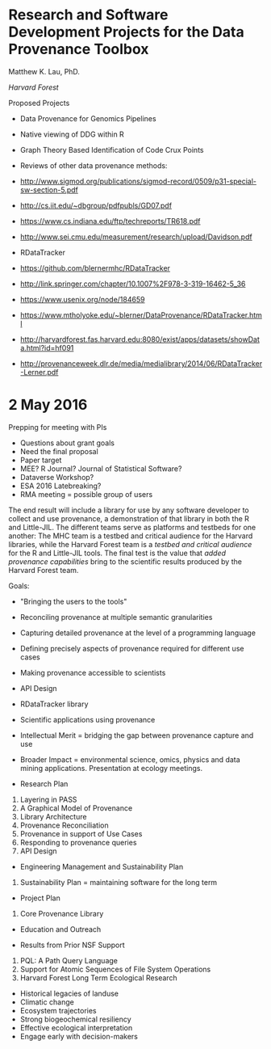 <link href="css/avenir-white.css" rel="stylesheet"></link>

# Research and Software Development Projects for the Data Provenance Toolbox

Matthew K. Lau, PhD.

*Harvard Forest*


Proposed Projects
- Data Provenance for Genomics Pipelines
- Native viewing of DDG within R 
- Graph Theory Based Identification of Code Crux Points

- Reviews of other data provenance methods:
 - http://www.sigmod.org/publications/sigmod-record/0509/p31-special-sw-section-5.pdf
 - http://cs.iit.edu/~dbgroup/pdfpubls/GD07.pdf
 - https://www.cs.indiana.edu/ftp/techreports/TR618.pdf
 - http://www.sei.cmu.edu/measurement/research/upload/Davidson.pdf

- RDataTracker
 - https://github.com/blernermhc/RDataTracker
 - http://link.springer.com/chapter/10.1007%2F978-3-319-16462-5_36
 - https://www.usenix.org/node/184659
 - https://www.mtholyoke.edu/~blerner/DataProvenance/RDataTracker.html
 - http://harvardforest.fas.harvard.edu:8080/exist/apps/datasets/showData.html?id=hf091
 - http://provenanceweek.dlr.de/media/medialibrary/2014/06/RDataTracker-Lerner.pdf


# 2 May 2016

Prepping for meeting with PIs

- Questions about grant goals
 - Need the final proposal
- Paper target
 - MEE? R Journal? Journal of Statistical Software?
- Dataverse Workshop?
- ESA 2016 Latebreaking?
- RMA meeting = possible group of users

The end result will include a library for use by any software
developer to collect and use provenance, a demonstration of that
library in both the R and Little-JIL. The different teams serve as
platforms and testbeds for one another: The MHC team is a testbed and
critical audience for the Harvard libraries, while the Harvard Forest
team is a *testbed and critical audience* for the R and Little-JIL
tools. The final test is the value that *added provenance
capabilities* bring to the scientific results produced by the Harvard
Forest team.

Goals:

- "Bringing the users to the tools"
- Reconciling provenance at multiple semantic granularities
- Capturing detailed provenance at the level of a programming language
- Defining precisely aspects of provenance required for different use
cases
- Making provenance accessible to scientists
- API Design
- RDataTracker library
- Scientific applications using provenance
- Intellectual Merit = bridging the gap between provenance capture and
use
- Broader Impact = environmental science, omics, physics and data
  mining applications. Presentation at ecology meetings. 

- Research Plan
 1. Layering in PASS
 2. A Graphical Model of Provenance
 3. Library Architecture
 4. Provenance Reconciliation
 5. Provenance in support of Use Cases
 6. Responding to provenance queries
 7. API Design

- Engineering Management and Sustainability Plan
 1. Sustainability Plan = maintaining software for the long term

- Project Plan
 1. Core Provenance Library

- Education and Outreach

- Results from Prior NSF Support
 1. PQL: A Path Query Language
 2. Support for Atomic Sequences of File System Operations
 3. Harvard Forest Long Term Ecological Research
  - Historical legacies of landuse
  - Climatic change
  - Ecosystem trajectories
  - Strong biogeochemical resiliency
  - Effective ecological interpretation
  - Engage early with decision-makers
